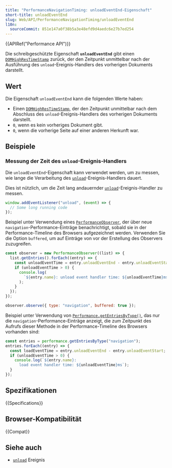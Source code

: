 ```yaml
---
title: "PerformanceNavigationTiming: unloadEventEnd-Eigenschaft"
short-title: unloadEventEnd
slug: Web/API/PerformanceNavigationTiming/unloadEventEnd
l10n:
  sourceCommit: 851e147a0f38b5a3e48efd9d4aedc6e27b7ed254
---
```


{{APIRef("Performance API")}}

Die schreibgeschützte Eigenschaft **`unloadEventEnd`** gibt einen [`DOMHighResTimeStamp`](/de/docs/Web/API/DOMHighResTimeStamp) zurück, der den Zeitpunkt unmittelbar nach der Ausführung des `unload`-Ereignis-Handlers des vorherigen Dokuments darstellt.

## Wert

Die Eigenschaft `unloadEventEnd` kann die folgenden Werte haben:

- Einen [`DOMHighResTimeStamp`](/de/docs/Web/API/DOMHighResTimeStamp), der den Zeitpunkt unmittelbar nach dem Abschluss des `unload`-Ereignis-Handlers des vorherigen Dokuments darstellt.
- `0`, wenn es kein vorheriges Dokument gibt.
- `0`, wenn die vorherige Seite auf einer anderen Herkunft war.

## Beispiele

### Messung der Zeit des `unload`-Ereignis-Handlers

Die `unloadEventEnd`-Eigenschaft kann verwendet werden, um zu messen, wie lange die Verarbeitung des [`unload`](/de/docs/Web/API/Window/unload_event)-Ereignis-Handlers dauert.

Dies ist nützlich, um die Zeit lang andauernder [`unload`](/de/docs/Web/API/Window/load_event)-Ereignis-Handler zu messen.

```js
window.addEventListener("unload", (event) => {
  // Some long running code
});
```

Beispiel unter Verwendung eines [`PerformanceObserver`](/de/docs/Web/API/PerformanceObserver), der über neue `navigation`-Performance-Einträge benachrichtigt, sobald sie in der Performance-Timeline des Browsers aufgezeichnet werden. Verwenden Sie die Option `buffered`, um auf Einträge von vor der Erstellung des Observers zuzugreifen.

```js
const observer = new PerformanceObserver((list) => {
  list.getEntries().forEach((entry) => {
    const unloadEventTime = entry.unloadEventEnd - entry.unloadEventStart;
    if (unloadEventTime > 0) {
      console.log(
        `${entry.name}: unload event handler time: ${unloadEventTime}ms`,
      );
    }
  });
});

observer.observe({ type: "navigation", buffered: true });
```

Beispiel unter Verwendung von [`Performance.getEntriesByType()`](/de/docs/Web/API/Performance/getEntriesByType), das nur die `navigation`-Performance-Einträge anzeigt, die zum Zeitpunkt des Aufrufs dieser Methode in der Performance-Timeline des Browsers vorhanden sind:

```js
const entries = performance.getEntriesByType("navigation");
entries.forEach((entry) => {
  const loadEventTime = entry.unloadEventEnd - entry.unloadEventStart;
  if (unloadEventTime > 0) {
    console.log(`${entry.name}:
      load event handler time: ${unloadEventTime}ms`);
  }
});
```

## Spezifikationen

{{Specifications}}

## Browser-Kompatibilität

{{Compat}}

## Siehe auch

- [`unload`](/de/docs/Web/API/Window/unload_event) Ereignis
